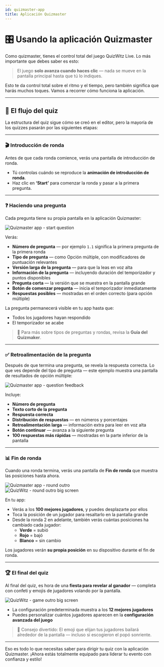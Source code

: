 ```yaml
---
id: quizmaster-app
title: Aplicación Quizmaster
---
```


# 🎛️ Usando la aplicación Quizmaster

Como quizmaster, tienes el control total del juego QuizWitz Live. Lo más importante que debes saber es esto:

> El juego **solo avanza cuando haces clic** — nada se mueve en la pantalla principal hasta que tú lo indiques.

Esto te da control total sobre el ritmo y el tiempo, pero también significa que harás muchos toques. Vamos a recorrer cómo funciona la aplicación.

---

## 🔁 El flujo del quiz

La estructura del quiz sigue cómo se creó en el editor, pero la mayoría de los quizzes pasarán por las siguientes etapas:

---

### 🎬 Introducción de ronda

Antes de que cada ronda comience, verás una pantalla de introducción de ronda.

- Tú controlas cuándo se reproduce la **animación de introducción de ronda**.
- Haz clic en **‘Start’** para comenzar la ronda y pasar a la primera pregunta.

---

### ❓ Haciendo una pregunta

Cada pregunta tiene su propia pantalla en la aplicación Quizmaster:

![Quizmaster app - start question](/images/quizmaster-app-start-question.png)

Verás:

- **Número de pregunta** — por ejemplo `1.1` significa la primera pregunta de la primera ronda
- **Tipo de pregunta** — como Opción múltiple, con modificadores de puntuación relevantes
- **Versión larga de la pregunta** — para que la leas en voz alta
- **Información de la pregunta** — incluyendo duración del temporizador y puntos disponibles
- **Pregunta corta** — la versión que se muestra en la pantalla grande
- **Botón de comenzar pregunta** — inicia el temporizador inmediatamente
- **Respuestas posibles** — mostradas en el orden correcto (para opción múltiple)

La pregunta permanecerá visible en tu app hasta que:

- Todos los jugadores hayan respondido
- El temporizador se acabe

> 🔎 Para más sobre tipos de preguntas y rondas, revisa la **Guía del Quizmaker**.

---

### ✅ Retroalimentación de la pregunta

Después de que termina una pregunta, se revela la respuesta correcta. Lo que ves depende del tipo de pregunta — este ejemplo muestra una pantalla de resultados de opción múltiple:

![Quizmaster app - question feedback](/images/quizmaster-app-question-feedback.png)

Incluye:

- **Número de pregunta**
- **Texto corto de la pregunta**
- **Respuesta correcta**
- **Distribución de respuestas** — en números y porcentajes
- **Retroalimentación larga** — información extra para leer en voz alta
- **Botón continuar** — avanza a la siguiente pregunta
- **100 respuestas más rápidas** — mostradas en la parte inferior de la pantalla

---

### 📊 Fin de ronda

Cuando una ronda termina, verás una pantalla de **Fin de ronda** que muestra las posiciones hasta ahora.

![Quizmaster app - round outro](/images/quizmaster-app-round-outro.png)\
![QuizWitz - round outro big screen](/images/round-outro.png)

En tu app:

- Verás a los **100 mejores jugadores**, y puedes desplazarte por ellos
- Toca la posición de un jugador para resaltarlo en la pantalla grande
- Desde la ronda 2 en adelante, también verás cuántas posiciones ha cambiado cada jugador:
    - **Verde** = subió
    - **Rojo** = bajó
    - **Blanco** = sin cambio

Los jugadores verán **su propia posición** en su dispositivo durante el fin de ronda.

---

### 🏆 El final del quiz

Al final del quiz, es hora de una **fiesta para revelar al ganador** — completa con confeti y emojis de jugadores volando por la pantalla.

![QuizWitz - game outro big screen](/images/game-outro.png)

- La configuración predeterminada muestra a los **12 mejores jugadores**
- Puedes personalizar cuántos jugadores aparecen en la **configuración avanzada del juego**

> 🎉 Consejo divertido: El emoji que elijan tus jugadores bailará alrededor de la pantalla — incluso si escogieron el popó sonriente.

---

Eso es todo lo que necesitas saber para dirigir tu quiz con la aplicación Quizmaster. ¡Ahora estás totalmente equipado para liderar tu evento con confianza y estilo!
